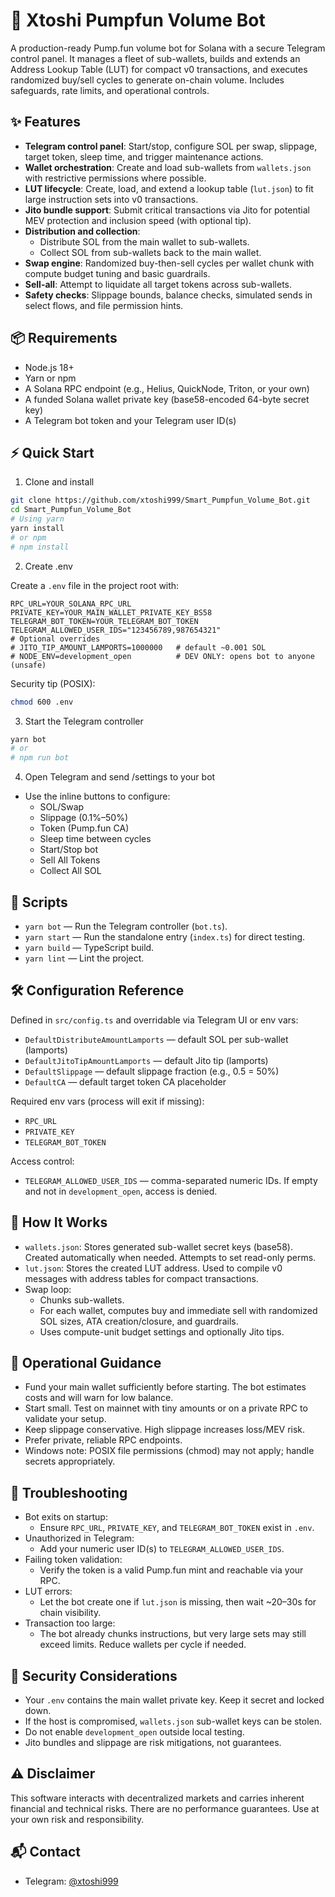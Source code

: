 # 🚀 Xtoshi Pumpfun Volume Bot

A production-ready Pump.fun volume bot for Solana with a secure Telegram control panel. It manages a fleet of sub-wallets, builds and extends an Address Lookup Table (LUT) for compact v0 transactions, and executes randomized buy/sell cycles to generate on-chain volume. Includes safeguards, rate limits, and operational controls.


## ✨ Features

- **Telegram control panel**: Start/stop, configure SOL per swap, slippage, target token, sleep time, and trigger maintenance actions.
- **Wallet orchestration**: Create and load sub-wallets from `wallets.json` with restrictive permissions where possible.
- **LUT lifecycle**: Create, load, and extend a lookup table (`lut.json`) to fit large instruction sets into v0 transactions.
- **Jito bundle support**: Submit critical transactions via Jito for potential MEV protection and inclusion speed (with optional tip).
- **Distribution and collection**:
  - Distribute SOL from the main wallet to sub-wallets.
  - Collect SOL from sub-wallets back to the main wallet.
- **Swap engine**: Randomized buy-then-sell cycles per wallet chunk with compute budget tuning and basic guardrails.
- **Sell-all**: Attempt to liquidate all target tokens across sub-wallets.
- **Safety checks**: Slippage bounds, balance checks, simulated sends in select flows, and file permission hints.


## 📦 Requirements

- Node.js 18+
- Yarn or npm
- A Solana RPC endpoint (e.g., Helius, QuickNode, Triton, or your own)
- A funded Solana wallet private key (base58-encoded 64-byte secret key)
- A Telegram bot token and your Telegram user ID(s)


## ⚡ Quick Start

1) Clone and install

```bash
git clone https://github.com/xtoshi999/Smart_Pumpfun_Volume_Bot.git
cd Smart_Pumpfun_Volume_Bot
# Using yarn
yarn install
# or npm
# npm install
```

2) Create .env

Create a `.env` file in the project root with:

```env
RPC_URL=YOUR_SOLANA_RPC_URL
PRIVATE_KEY=YOUR_MAIN_WALLET_PRIVATE_KEY_BS58
TELEGRAM_BOT_TOKEN=YOUR_TELEGRAM_BOT_TOKEN
TELEGRAM_ALLOWED_USER_IDS="123456789,987654321"
# Optional overrides
# JITO_TIP_AMOUNT_LAMPORTS=1000000   # default ~0.001 SOL
# NODE_ENV=development_open          # DEV ONLY: opens bot to anyone (unsafe)
```

Security tip (POSIX):
```bash
chmod 600 .env
```

3) Start the Telegram controller

```bash
yarn bot
# or
# npm run bot
```

4) Open Telegram and send /settings to your bot

- Use the inline buttons to configure:
  - SOL/Swap
  - Slippage (0.1%–50%)
  - Token (Pump.fun CA)
  - Sleep time between cycles
  - Start/Stop bot
  - Sell All Tokens
  - Collect All SOL


## 📜 Scripts

- `yarn bot` — Run the Telegram controller (`bot.ts`).
- `yarn start` — Run the standalone entry (`index.ts`) for direct testing.
- `yarn build` — TypeScript build.
- `yarn lint` — Lint the project.


## 🛠️ Configuration Reference

Defined in `src/config.ts` and overridable via Telegram UI or env vars:

- `DefaultDistributeAmountLamports` — default SOL per sub-wallet (lamports)
- `DefaultJitoTipAmountLamports` — default Jito tip (lamports)
- `DefaultSlippage` — default slippage fraction (e.g., 0.5 = 50%)
- `DefaultCA` — default target token CA placeholder

Required env vars (process will exit if missing):
- `RPC_URL`
- `PRIVATE_KEY`
- `TELEGRAM_BOT_TOKEN`

Access control:
- `TELEGRAM_ALLOWED_USER_IDS` — comma-separated numeric IDs. If empty and not in `development_open`, access is denied.


## 🔬 How It Works

- `wallets.json`: Stores generated sub-wallet secret keys (base58). Created automatically when needed. Attempts to set read-only perms.
- `lut.json`: Stores the created LUT address. Used to compile v0 messages with address tables for compact transactions.
- Swap loop:
  - Chunks sub-wallets.
  - For each wallet, computes buy and immediate sell with randomized SOL sizes, ATA creation/closure, and guardrails.
  - Uses compute-unit budget settings and optionally Jito tips.


## 🧭 Operational Guidance

- Fund your main wallet sufficiently before starting. The bot estimates costs and will warn for low balance.
- Start small. Test on mainnet with tiny amounts or on a private RPC to validate your setup.
- Keep slippage conservative. High slippage increases loss/MEV risk.
- Prefer private, reliable RPC endpoints.
- Windows note: POSIX file permissions (chmod) may not apply; handle secrets appropriately.


## 🧩 Troubleshooting

- Bot exits on startup:
  - Ensure `RPC_URL`, `PRIVATE_KEY`, and `TELEGRAM_BOT_TOKEN` exist in `.env`.
- Unauthorized in Telegram:
  - Add your numeric user ID(s) to `TELEGRAM_ALLOWED_USER_IDS`.
- Failing token validation:
  - Verify the token is a valid Pump.fun mint and reachable via your RPC.
- LUT errors:
  - Let the bot create one if `lut.json` is missing, then wait ~20–30s for chain visibility.
- Transaction too large:
  - The bot already chunks instructions, but very large sets may still exceed limits. Reduce wallets per cycle if needed.


## 🔐 Security Considerations

- Your `.env` contains the main wallet private key. Keep it secret and locked down.
- If the host is compromised, `wallets.json` sub-wallet keys can be stolen.
- Do not enable `development_open` outside local testing.
- Jito bundles and slippage are risk mitigations, not guarantees.


## ⚠️ Disclaimer

This software interacts with decentralized markets and carries inherent financial and technical risks. There are no performance guarantees. Use at your own risk and responsibility.



## 📬 Contact

- Telegram: [@xtoshi999](https://t.me/xtoshi999)
